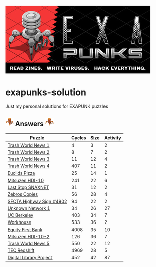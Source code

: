 ![Logo](pics/logo.jpg)

# exapunks-solution

Just my personal solutions for EXAPUNK puzzles
## ![icon](pics/icon.png) Answers ![icon](pics/icon.png)


| Puzzle | Cycles | Size | Activity |
|--------|--------|------|----------|
|[Trash World News 1](Solutions/TrashWorldNews1.md)|4|3|2|
|[Trash World News 2](Solutions/TrashWorldNews2.md)|8|7|2|
|[Trash World News 3](Solutions/TrashWorldNews3.md)|11|12|4|
|[Trash World News 4](Solutions/TrashWorldNews4.md)|407|11|2|
|[Euclids Pizza](Solutions/EuclidsPizza.md)|25|14|1
|[Mitsuzen HDI-10](Solutions/MitsuzenHDI-10.md)|241|22|6
|[Last Stop SNAXNET](Solutions/LastStopSnaxnet.md)|31|12|2
|[Zebros Copies](Solutions/ZebrosCopies.md)|56|28|4
|[SFCTA Highway Sign #4902](Solutions/SFCTAHighwaySign4902.md)|94|22|2
|[Unknown Network 1](Solutions/UnknownNetwork1.md)|34|26|27
|[UC Berkeley](Solutions/UCBerkeley.md)|403|34|7
|[Workhouse](Solutions/Workhouse.md)|533|36|2
|[Equity First Bank](Solutions/EquityFirstBank.md)|4008|35|10
|[Mitsuzen HDI-10-2](Solutions/MitsuzenHDI-10-2.md)|126|36|7
|[Trash World News 5](Solutions/TrashWorldNews5.md)|550|22|12|
|[TEC Redshift](Solutions/TECRedshift.md)|4969|28|5|
|[Digital Library Project](Solutions/DigitalLibraryProject.md)|452|42|87|